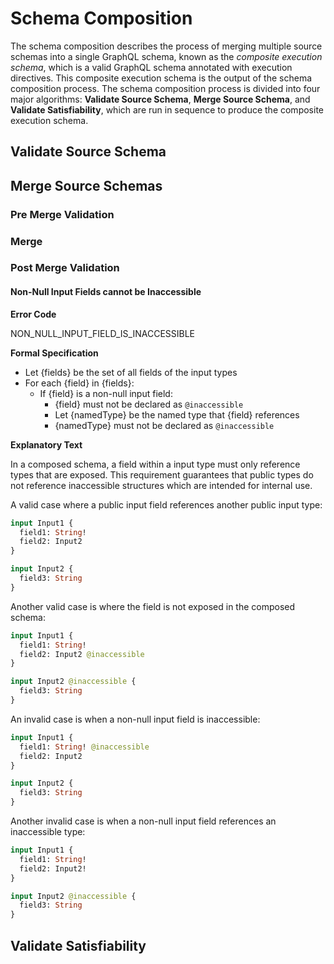 # Schema Composition

The schema composition describes the process of merging multiple source schemas
into a single GraphQL schema, known as the _composite execution schema_, which
is a valid GraphQL schema annotated with execution directives. This composite
execution schema is the output of the schema composition process. The schema
composition process is divided into four major algorithms: **Validate Source
Schema**, **Merge Source Schema**, and **Validate Satisfiability**, which are
run in sequence to produce the composite execution schema.

## Validate Source Schema

## Merge Source Schemas

### Pre Merge Validation

### Merge

### Post Merge Validation

#### Non-Null Input Fields cannot be Inaccessible 

**Error Code**

NON_NULL_INPUT_FIELD_IS_INACCESSIBLE

**Formal Specification**

- Let {fields} be the set of all fields of the input types
- For each {field} in {fields}:
  - If {field} is a non-null input field:
    - {field} must not be declared as `@inaccessible`
    - Let {namedType} be the named type that {field} references
    - {namedType} must not be declared as `@inaccessible`

**Explanatory Text**

In a composed schema, a field within a input type must only reference types that are exposed. This requirement guarantees that public types do not reference inaccessible structures which are intended for internal use.

A valid case where a public input field references another public input type:

```graphql example
input Input1 {
  field1: String!
  field2: Input2
}

input Input2 {
  field3: String
}
```

Another valid case is where the field is not exposed in the composed schema:

```graphql example
input Input1 {
  field1: String! 
  field2: Input2 @inaccessible
}

input Input2 @inaccessible {
  field3: String
}
```

An invalid case is when a non-null input field is inaccessible:

```graphql counter-example
input Input1 {
  field1: String! @inaccessible
  field2: Input2
}

input Input2 {
  field3: String
}
```

Another invalid case is when a non-null input field references an inaccessible type:

```graphql counter-example
input Input1 {
  field1: String!
  field2: Input2!
}

input Input2 @inaccessible {
  field3: String
}
```

## Validate Satisfiability
